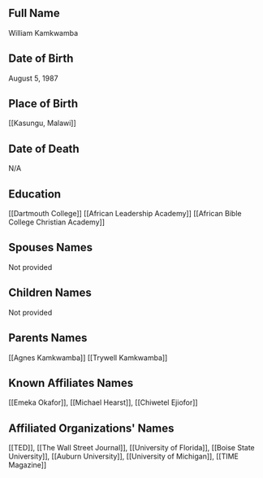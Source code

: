## Full Name
William Kamkwamba

## Date of Birth
August 5, 1987

## Place of Birth
[[Kasungu, Malawi]]

## Date of Death
N/A

## Education
[[Dartmouth College]]
[[African Leadership Academy]]
[[African Bible College Christian Academy]]

## Spouses Names
Not provided

## Children Names
Not provided

## Parents Names
[[Agnes Kamkwamba]]
[[Trywell Kamkwamba]]


## Known Affiliates Names
[[Emeka Okafor]], [[Michael Hearst]], [[Chiwetel Ejiofor]]

## Affiliated Organizations' Names
[[TED]], [[The Wall Street Journal]], [[University of Florida]], [[Boise State University]], [[Auburn University]], [[University of Michigan]], [[TIME Magazine]]

